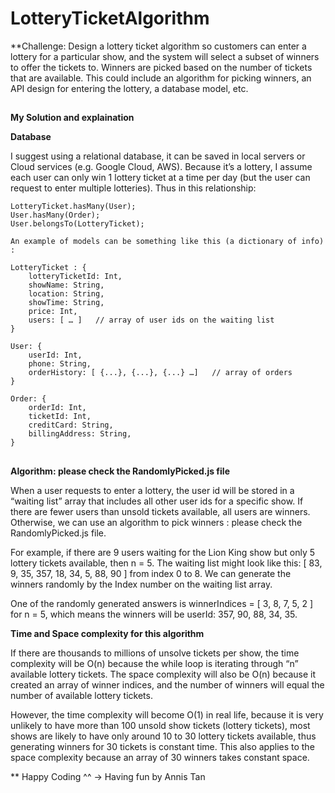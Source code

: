 # LotteryTicketAlgorithm

**Challenge: Design a lottery ticket algorithm so customers can enter a lottery for a particular show, and the system will select a subset of winners to offer the tickets to. Winners are picked based on the number of tickets that are available. This could include an algorithm for picking winners, an API design for entering the lottery, a database model, etc.

##

**My Solution and explaination**

**Database**

I suggest using a relational database, it can be saved in local servers or Cloud services (e.g. Google Cloud, AWS). Because it’s a lottery, I assume each user can only win 1 lottery ticket at a time per day (but the user can request to enter multiple lotteries). Thus in this relationship:
```
LotteryTicket.hasMany(User);   
User.hasMany(Order);
User.belongsTo(LotteryTicket);

An example of models can be something like this (a dictionary of info) :

LotteryTicket : {
	lotteryTicketId: Int,
	showName: String,
	location: String,
	showTime: String,
	price: Int,
	users: [ … ]   // array of user ids on the waiting list
}

User: {
	userId: Int,
	phone: String,
	orderHistory: [ {...}, {...}, {...} …]   // array of orders
}

Order: {
	orderId: Int,
	ticketId: Int,
	creditCard: String,
	billingAddress: String,
}
```
##

**Algorithm: please check the RandomlyPicked.js file**

When a user requests to enter a lottery, the user id will be stored in a “waiting list” array that includes all other user ids for a specific show. If there are fewer users than unsold tickets available, all users are winners. Otherwise, we can use an algorithm to pick winners : please check the RandomlyPicked.js file.

For example, if there are 9 users waiting for the Lion King show but only 5 lottery tickets available, then n = 5. The waiting list might look like this: [ 83, 9, 35, 357, 18, 34, 5, 88, 90 ] from index 0 to 8. We can generate the winners randomly by the Index number on the waiting list array.

One of the randomly generated answers is winnerIndices = [ 3, 8, 7, 5, 2 ] for n = 5, which means the winners will be userId: 357, 90, 88, 34, 35. 

**Time and Space complexity for this algorithm**

If there are thousands to millions of unsolve tickets per show, the time complexity will be O(n) because the while loop is iterating through “n” available lottery tickets. The space complexity will also be O(n) because it created an array of winner indices, and the number of winners will equal the number of available lottery tickets. 

However, the time complexity will become O(1) in real life, because it is very unlikely to have more than 100 unsold show tickets (lottery tickets), most shows are likely to have only around 10 to 30 lottery tickets available, thus generating winners for 30 tickets is constant time. This also applies to the space complexity because an array of 30 winners takes constant space.


** Happy Coding ^^
-> Having fun by Annis Tan






